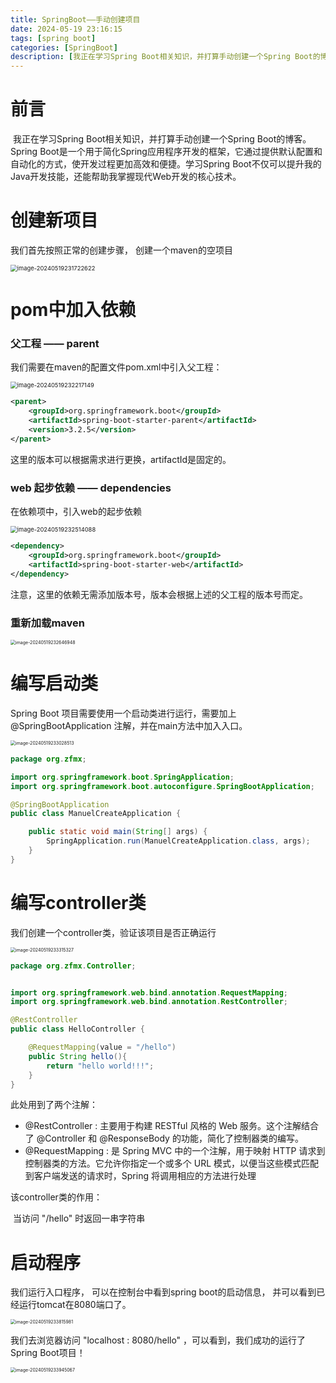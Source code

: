 ```yaml
---
title: SpringBoot——手动创建项目
date: 2024-05-19 23:16:15
tags: [spring boot]
categories: [SpringBoot]
description: [我正在学习Spring Boot相关知识，并打算手动创建一个Spring Boot的博客。Spring Boot是一个用于简化Spring应用程序开发的框架，它通过提供默认配置和自动化的方式，使开发过程更加高效和便捷。学习Spring Boot不仅可以提升我的Java开发技能，还能帮助我掌握现代Web开发的核心技术。]
---
```


# 前言

​	我正在学习Spring Boot相关知识，并打算手动创建一个Spring Boot的博客。Spring Boot是一个用于简化Spring应用程序开发的框架，它通过提供默认配置和自动化的方式，使开发过程更加高效和便捷。学习Spring Boot不仅可以提升我的Java开发技能，还能帮助我掌握现代Web开发的核心技术。



#  创建新项目

我们首先按照正常的创建步骤， 创建一个maven的空项目

<img src="2024-05-19/image-20240519231722622.png" alt="image-20240519231722622" style="zoom:67%;" />

# pom中加入依赖

### 父工程 —— parent

我们需要在maven的配置文件pom.xml中引入父工程：

<img src="2024-05-19/image-20240519232217149.png" alt="image-20240519232217149" style="zoom:67%;" />

```xml
<parent>
    <groupId>org.springframework.boot</groupId>
    <artifactId>spring-boot-starter-parent</artifactId>
    <version>3.2.5</version>
</parent>
```

这里的版本可以根据需求进行更换，artifactId是固定的。

### web 起步依赖 —— dependencies

在依赖项中，引入web的起步依赖

<img src="2024-05-19/image-20240519232514088.png" alt="image-20240519232514088" style="zoom:67%;" />

```xml
<dependency>
    <groupId>org.springframework.boot</groupId>
    <artifactId>spring-boot-starter-web</artifactId>
</dependency>
```

注意，这里的依赖无需添加版本号，版本会根据上述的父工程的版本号而定。

### 重新加载maven

<img src="2024-05-19/image-20240519232646948.png" alt="image-20240519232646948" style="zoom:50%;" />

# 编写启动类

Spring Boot 项目需要使用一个启动类进行运行，需要加上 @SpringBootApplication 注解，并在main方法中加入入口。

<img src="2024-05-19/image-20240519233028513.png" alt="image-20240519233028513" style="zoom:50%;" />

```java
package org.zfmx;

import org.springframework.boot.SpringApplication;
import org.springframework.boot.autoconfigure.SpringBootApplication;

@SpringBootApplication
public class ManuelCreateApplication {

    public static void main(String[] args) {
        SpringApplication.run(ManuelCreateApplication.class, args);
    }
}
```

# 编写controller类

我们创建一个controller类，验证该项目是否正确运行

<img src="2024-05-19/image-20240519233315327.png" alt="image-20240519233315327" style="zoom: 50%;" />

```java
package org.zfmx.Controller;


import org.springframework.web.bind.annotation.RequestMapping;
import org.springframework.web.bind.annotation.RestController;

@RestController
public class HelloController {

    @RequestMapping(value = "/hello")
    public String hello(){
        return "hello world!!!";
    }
}
```

此处用到了两个注解：

- @RestController  : 主要用于构建 RESTful 风格的 Web 服务。这个注解结合了 @Controller 和 @ResponseBody 的功能，简化了控制器类的编写。
- @RequestMapping : 是 Spring MVC 中的一个注解，用于映射 HTTP 请求到控制器类的方法。它允许你指定一个或多个 URL 模式，以便当这些模式匹配到客户端发送的请求时，Spring 将调用相应的方法进行处理

该controller类的作用：

​	当访问 "/hello" 时返回一串字符串

# 启动程序

我们运行入口程序， 可以在控制台中看到spring boot的启动信息， 并可以看到已经运行tomcat在8080端口了。

<img src="2024-05-19/image-20240519233815981.png" alt="image-20240519233815981" style="zoom:50%;" />

我们去浏览器访问 "localhost : 8080/hello" ，可以看到，我们成功的运行了Spring Boot项目！

<img src="2024-05-19/image-20240519233945067.png" alt="image-20240519233945067" style="zoom:50%;" />
